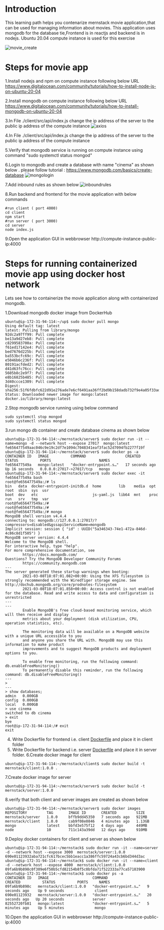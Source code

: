 # Introduction
This learning path helps you contenarize mernstack movie application,that can be used for managing information about movies.
This application uses mongodb for the database tie,Frontend is in reactjs and backend is in nodejs.
Ubuntu 20.04 compute instance is used for this exercise

![movie_create](https://user-images.githubusercontent.com/77958988/110424432-cc0ab380-80c8-11eb-88e1-d232c3208d17.png)
# Steps for movie app
 1.Install nodejs and npm on compute instance following below URL
  https://www.digitalocean.com/community/tutorials/how-to-install-node-js-on-ubuntu-20-04  
   
 2.Install mongodb on compute instance following below URL 
   https://www.digitalocean.com/community/tutorials/how-to-install-mongodb-on-ubuntu-20-04  

 3.In File ./client/src/api/index.js change the ip address of the server to the public ip address of the compute instance 
  ![axios](https://user-images.githubusercontent.com/77958988/110425452-628ba480-80ca-11eb-8948-098301608ea4.png)
 
 4.In File ./client/src/api/index.js change the ip address of the server to the public ip address of the compute instance 
 
 5.Verify that mongodb service is running on compute instance using command "sudo systemctl status mongod"
 
 6.Login to mongodb and create a database with name "cinema" as shown below .
 please follow tutorial : https://www.mongodb.com/basics/create-database
 ![mongologin](https://user-images.githubusercontent.com/77958988/110428309-1131e400-80cf-11eb-979a-16ba36f2201b.png)

 7.Add inbound rules as shown below
 ![inboundrules](https://user-images.githubusercontent.com/77958988/110428489-56561600-80cf-11eb-8e89-892daa7affc8.png)

 8.Run backend and frontend for the movie application with below commands
  ```
  #run client ( port 4000)
  cd client
  npm start
  #run server ( port 3000)
  cd server
  node index.js
  ```
 9.Open the application GUI in webbrowser http://compute-instance-public-ip:4000
# Steps for running containerized  movie app using docker host network
 Lets see how to containerize the movie application along with containerized mongodb.
 
1.Download mongodb docker image from DockerHub
  
  ```
ubuntu@ip-172-31-94-114:~/up$ sudo docker pull mongo
Using default tag: latest
latest: Pulling from library/mongo
92dc2a97ff99: Pull complete
be13a9d27eb8: Pull complete
c8299583700a: Pull complete
f61ed17142e4: Pull complete
bed7676d225b: Pull complete
ba553bcfc69c: Pull complete
e5046b6c236f: Pull complete
80191acfded2: Pull complete
d41d63fc76cc: Pull complete
5605b8c2e9f7: Pull complete
e8b16825b485: Pull complete
3d40ccce1309: Pull complete
Digest: sha256:51f6fdbfc622d91e276ade7e6cf6491aa36ff2bd9b158dadb732f9e4a05f33ad
Status: Downloaded newer image for mongo:latest
docker.io/library/mongo:latest
  ```
2.Stop mongodb service running using below command
 ```
 sudo systemctl stop mongod
 sudo systemctl status mongod
 ```
 
3.run mongo db container  and create database cinema as shown below
````
ubuntu@ip-172-31-94-114:~/mernstack/server$ sudo docker run -it --name=mongo -d --network host --expose 27017  mongo:latest
fe656477549aac046c9e19c2df7e1094c7048341eaf3fac52d7094fb2277f19f
ubuntu@ip-172-31-94-114:~/mernstack/server$ sudo docker ps -a
CONTAINER ID   IMAGE          COMMAND                  CREATED          STATUS          PORTS                      NAMES
fe656477549a   mongo:latest   "docker-entrypoint.s…"   17 seconds ago   Up 16 seconds   0.0.0.0:27017->27017/tcp   mongo
ubuntu@ip-172-31-94-114:~/mernstack/server$ sudo docker exec -it fe656477549a bash
root@fe656477549a:/# ls
bin   data  docker-entrypoint-initdb.d  home        lib    media  opt   root  sbin  sys  usr
boot  dev   etc                         js-yaml.js  lib64  mnt    proc  run   srv   tmp  var
root@fe656477549a:/#
root@fe656477549a:/#
root@fe656477549a:/# mongo
MongoDB shell version v4.4.4
connecting to: mongodb://127.0.0.1:27017/?compressors=disabled&gssapiServiceName=mongodb
Implicit session: session { "id" : UUID("5a346343-74e1-472a-846d-4c86c8d1f505") }
MongoDB server version: 4.4.4
Welcome to the MongoDB shell.
For interactive help, type "help".
For more comprehensive documentation, see
        https://docs.mongodb.com/
Questions? Try the MongoDB Developer Community Forums
        https://community.mongodb.com
---
The server generated these startup warnings when booting:
        2021-03-08T18:07:01.082+00:00: Using the XFS filesystem is strongly recommended with the WiredTiger storage engine. See http://dochub.mongodb.org/core/prodnotes-filesystem
        2021-03-08T18:07:01.858+00:00: Access control is not enabled for the database. Read and write access to data and configuration is unrestricted
---
---
        Enable MongoDB's free cloud-based monitoring service, which will then receive and display
        metrics about your deployment (disk utilization, CPU, operation statistics, etc).

        The monitoring data will be available on a MongoDB website with a unique URL accessible to you
        and anyone you share the URL with. MongoDB may use this information to make product
        improvements and to suggest MongoDB products and deployment options to you.

        To enable free monitoring, run the following command: db.enableFreeMonitoring()
        To permanently disable this reminder, run the following command: db.disableFreeMonitoring()
---
>
---
> show databases;
admin   0.000GB
config  0.000GB
local   0.000GB
> use cinema
switched to db cinema
> exit
bye
root@ip-172-31-94-114:/# exit
exit

````
4. Write Dockerfile for frontend i.e. client [Dockerfile](https://github.com/vaishalinankani08/mernstack/blob/main/client/Dockerfile) and place it in client folder
5. Write Dockerfile for backend  i.e. server [Dockerfile](https://github.com/vaishalinankani08/mernstack/blob/main/server/Dockerfile) and place it in server folder.
6.Create docker image for client
````
ubuntu@ip-172-31-94-114:~/mernstack/client$ sudo docker build -t mernstack/client:1.0.0 .
````
7.Create docker image for server
````
ubuntu@ip-172-31-94-114:~/mernstack/server$ sudo docker build -t mernstack/server:1.0.0 
````
8.verify that both client and server images are created as shown below
````
ubuntu@ip-172-31-94-114:~/mernstack/server$ sudo docker images
REPOSITORY         TAG       IMAGE ID       CREATED         SIZE
mernstack/server   1.0.0     bffb9dd45350   7 seconds ago   921MB
mernstack/client   1.0.0     cab9f08e0846   4 minutes ago   1.13GB
mongo              latest    bbfd3e575f12   4 days ago      449MB
node               10        711c143a39dd   12 days ago     910MB
````
9.Deploy docker containers for client and server as shown below
````
ubuntu@ip-172-31-94-114:~/mernstack$ sudo docker run -it --name=server -d --network host --expose 3000  mernstack/server:1.0.0
690e01123932aba721cfc617bcec5bb1eacc1a386ffc59724a43cb6bd344d3ac
ubuntu@ip-172-31-94-114:~/mernstack$ sudo docker run -it --name=client -d --network host --expose 4000  mernstack/client:1.0.0
09fa6b9b898c0f309e6f50b5cfd82154b8f5c0bfda71f522333a77ca57103900
ubuntu@ip-172-31-94-114:~/mernstack$ sudo docker ps -a
CONTAINER ID   IMAGE                    COMMAND                  CREATED          STATUS          PORTS     NAMES
09fa6b9b898c   mernstack/client:1.0.0   "docker-entrypoint.s…"   9 seconds ago    Up 9 seconds              client
690e01123932   mernstack/server:1.0.0   "docker-entrypoint.s…"   20 seconds ago   Up 20 seconds             server
82552720fb81   mongo:latest             "docker-entrypoint.s…"   5 minutes ago    Up 5 minutes              mongo
````
10.Open the application GUI in webbrowser http://compute-instance-public-ip:4000
